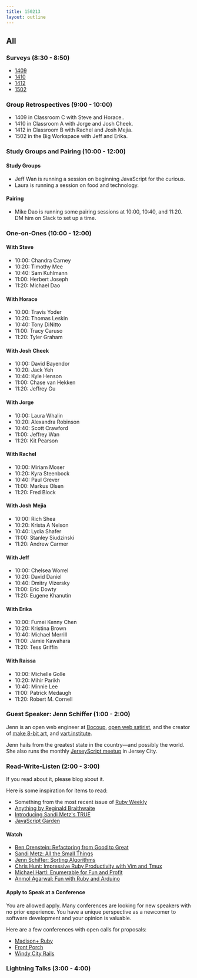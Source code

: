 ```yaml
---
title: 150213
layout: outline
---
```


## All

### Surveys (8:30 - 8:50)

* [1409](https://docs.google.com/a/casimircreative.com/forms/d/1OeFCRNgOSVyKAoT28F3I2vFN_G3_257kyWDTxQfiuuw/viewform)
* [1410](https://docs.google.com/a/casimircreative.com/forms/d/1F1sgtoik32Rq4mL4D_Jdyw-1exQ9pom3zTCgYV7MFs4/viewform)
* [1412](https://docs.google.com/a/casimircreative.com/forms/d/1kiLzImKBWn_aXNQEIIBjkgR-hLjSltnww73UeORbfbI/viewform)
* [1502](https://docs.google.com/a/casimircreative.com/forms/d/19fNLJCukUqxQliFRRLsJ-uTycoYPPSSW0w8OJbfG_4Q/viewform)

### Group Retrospectives (9:00 - 10:00)

* 1409 in Classroom C with Steve and Horace..
* 1410 in Classroom A with Jorge and Josh Cheek.
* 1412 in Classroom B with Rachel and Josh Mejia.
* 1502 in the Big Workspace with Jeff and Erika.

### Study Groups and Pairing (10:00 - 12:00)

#### Study Groups

* Jeff Wan is running a session on beginning JavaScript for the curious.
* Laura is running a session on food and technology.

#### Pairing

* Mike Dao is running some pairing sessions at 10:00, 10:40, and 11:20. DM him on Slack to set up a time.

### One-on-Ones (10:00 - 12:00)

#### With Steve

* 10:00: Chandra Carney
* 10:20: Timothy Mee
* 10:40: Sam Kuhlmann
* 11:00: Herbert Joseph
* 11:20: Michael Dao

#### With Horace

* 10:00: Travis Yoder
* 10:20: Thomas Leskin
* 10:40: Tony DiNitto
* 11:00: Tracy Caruso
* 11:20: Tyler Graham

#### With Josh Cheek

* 10:00: David Bayendor
* 10:20: Jack Yeh
* 10:40: Kyle Henson
* 11:00: Chase van Hekken
* 11:20: Jeffrey Gu

#### With Jorge

* 10:00: Laura Whalin
* 10:20: Alexandra Robinson
* 10:40: Scott Crawford
* 11:00: Jeffrey Wan
* 11:20: Kit Pearson

#### With Rachel

* 10:00: Miriam Moser
* 10:20: Kyra Steenbock
* 10:40: Paul Grever
* 11:00: Markus Olsen
* 11:20: Fred Block

#### With Josh Mejia

* 10:00: Rich Shea
* 10:20: Krista A Nelson
* 10:40: Lydia Shafer
* 11:00: Stanley Siudzinski
* 11:20: Andrew Carmer

#### With Jeff

* 10:00: Chelsea Worrel
* 10:20: David Daniel
* 10:40: Dmitry Vizersky
* 11:00: Eric Dowty
* 11:20: Eugene Khanutin

#### With Erika

* 10:00: Fumei Kenny Chen
* 10:20: Kristina Brown
* 10:40: Michael Merrill
* 11:00: Jamie Kawahara
* 11:20: Tess Griffin

#### With Raissa

* 10:00: Michelle Golle
* 10:20: Mihir Parikh
* 10:40: Minnie Lee
* 11:00: Patrick Medaugh
* 11:20: Robert M. Cornell

### Guest Speaker: Jenn Schiffer (1:00 - 2:00)

Jenn is an open web engineer at [Bocoup][], [open web satirist][ccp], and the creator of [make 8-bit art][8b], and [vart.institute][vart].

Jenn hails from the greatest state in the country—and possibly the world. She also runs the monthly [JerseyScript meetup](https://twitter.com/jerseyscriptusa) in Jersey City.

[Bocoup]: http://bocoup.com
[ccp]: https://medium.com/cool-code-pal
[8b]: http://make8bitart.com
[vart]: http://vart.institute

### Read-Write-Listen (2:00 - 3:00)

If you read about it, please blog about it.

Here is some inspiration for items to read:

* Something from the most recent issue of [Ruby Weekly](http://rubyweekly.com/issues/233)
* [Anything by Reginald Braithwaite](http://raganwald.com/#words)
* [Introducing Sandi Metz's TRUE](http://designisrefactoring.com/2015/02/08/introducing-sandi-metz-true/)
* [JavaScript Garden](https://bonsaiden.github.io/JavaScript-Garden/)

#### Watch

* [Ben Orenstein:  Refactoring from Good to Great](https://www.youtube.com/watch?v=DC-pQPq0acs)
* [Sandi Metz:  All the Small Things](http://www.confreaks.com/videos/3358-railsconf-all-the-little-things)
* [Jenn Schiffer:  Sorting Algorithms](https://www.youtube.com/watch?v=uRyqlhjXYQI)
* [Chris Hunt: Impressive Ruby Productivity with Vim and Tmux](http://confreaks.tv/videos/larubyconf2013-impressive-ruby-productivity-with-vim-and-tmux)
* [Michael Hartl: Enumerable for Fun and Profit](http://confreaks.tv/videos/rubyconf2014-enumerable-for-fun-profit)
* [Anmol Agarwal: Fun with Ruby and Arduino](http://confreaks.tv/videos/gardencityrb2015-fun-with-ruby-and-arduino)

#### Apply to Speak at a Conference

You are allowed apply. Many conferences are looking for new speakers with no prior experience. You have a unique perspective as a newcomer to software development and your opinion is valuable.

Here are a few conferences with open calls for proposals:

* [Madison+ Ruby][mr]
* [Front Porch][fp]
* [Windy City Rails][wcr]

[fp]:  http://frontporch.io/
[mr]: http://madisonpl.us/ruby/
[wcr]: http://www.windycityrails.org/

### Lightning Talks (3:00 - 4:00)
